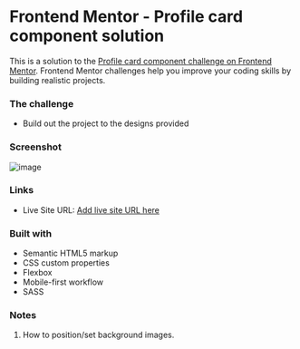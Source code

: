 # Frontend Mentor - Profile card component solution

This is a solution to the [Profile card component challenge on Frontend Mentor](https://www.frontendmentor.io/challenges/profile-card-component-cfArpWshJ). Frontend Mentor challenges help you improve your coding skills by building realistic projects. 


### The challenge

- Build out the project to the designs provided

### Screenshot

![image](https://user-images.githubusercontent.com/44249712/130267073-1c76d91e-0b68-412c-a652-0a99cce329d4.png)


### Links

- Live Site URL: [Add live site URL here](https://quizzical-beaver-6e667e.netlify.app/)


### Built with

- Semantic HTML5 markup
- CSS custom properties
- Flexbox
- Mobile-first workflow
- SASS

### Notes
1. How to position/set background images.